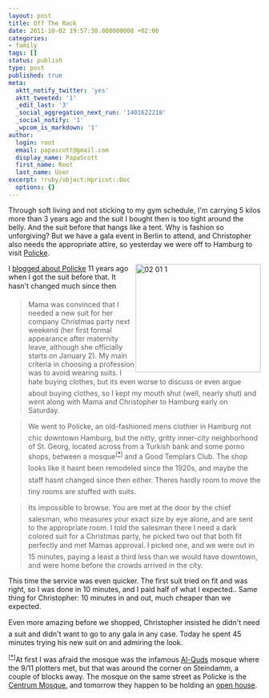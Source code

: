 ```yaml
---
layout: post
title: Off The Rack
date: 2011-10-02 19:57:38.000000000 +02:00
categories:
- family
tags: []
status: publish
type: post
published: true
meta:
  aktt_notify_twitter: 'yes'
  aktt_tweeted: '1'
  _edit_last: '3'
  _social_aggregation_next_run: '1401622218'
  _social_notify: '1'
  _wpcom_is_markdown: '1'
author:
  login: root
  email: papascott@gmail.com
  display_name: PapaScott
  first_name: Root
  last_name: User
excerpt: !ruby/object:Hpricot::Doc
  options: {}
---
```

<p>Through soft living and not sticking to my gym schedule, I'm carrying 5 kilos more than 3 years ago and the suit I bought then is too tight around the belly. And the suit before that hangs like a tent. Why is fashion so unforgiving? But we have a gala event in Berlin to attend, and Christopher also needs the appropriate attire, so yesterday we were off to Hamburg to visit <a href="http://www.policke-herrenkleidung.de/">Policke</a>.</p>
<p><a href="http://www.policke-herrenkleidung.de/historisches-kaufhaus.html"><img src="https://www.papascott.de/wordpress/wp-content/uploads/2011/10/02-01-11.jpg" alt="02 01  1" border="0" width="250" height="216" style="float:right;" /></a>I <a href="https://www.papascott.de/archives/2000/12/11/advent-advent-ein-anzug-brennt/">blogged about Policke</a> 11 years ago when I got the suit before that. It hasn't changed much since then</p>
<blockquote><p>Mama was convinced that I needed a new suit for her company Christmas party next weekend (her first formal appearance after maternity leave, although she officially starts on January 2). My main criteria in choosing a profession was to avoid wearing suits. I hate buying clothes, but its even worse to discuss or even argue about buying clothes, so I kept my mouth shut (well, nearly shut) and went along with Mama and Christopher to Hamburg early on Saturday.</p></blockquote>
<blockquote><p>We went to Policke, an old-fashioned mens clothier in Hamburg not chic downtown Hamburg, but the nitty, gritty inner-city neighborhood of St. Georg, located across from a Turkish bank and some porno shops, between a mosque<sup>[<a name="mosque" href="#footnote">*</a>]</sup> and a Good Templars Club. The shop looks like it hasnt been remodeled since the 1920s, and maybe the staff hasnt changed since then either. Theres hardly room to move the tiny rooms are stuffed with suits.</p></blockquote>
<blockquote><p>Its impossible to browse. You are met at the door by the chief salesman, who measures your exact size by eye alone, and are sent to the appropriate room. I told the salesman there I need a dark colored suit for a Christmas party, he picked two out that both fit perfectly and met Mamas approval. I picked one, and we were out in 15 minutes, paying a least a third less than we would have downtown, and were home before the crowds arrived in the city.</p></blockquote>
<p>This time the service was even quicker. The first suit tried on fit and was right, so I was done in 10 minutes, and I paid half of what I expected.. Same thing for Christopher: 10 minutes in and out, much cheaper than we expected.</p>
<p>Even more amazing before we shopped, Christopher insisted he didn't need a suit and didn't want to go to any gala in any case. Today he spent 45 minutes trying his new suit on and admiring the look.</p>
<p><sup>[<a name="footnote" href="#mosque">*</a>]</sup>At first I was afraid the mosque was the infamous <a href="http://en.wikipedia.org/wiki/Al-Quds_Mosque_Hamburg">Al-Quds</a> mosque where the 9/11 plotters met, but that was around the corner on Steindamm, a couple of blocks away. The mosque on the same street as Policke is the <a href="http://www.centrum-moschee.de/">Centrum Mosque</a>, and tomorrow they happen to be holding an <a href="http://www.centrum-moschee.de/images/stories/diverse/tom_2011_plakat.pdf">open house</a>.</p>
